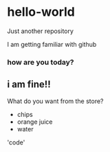 # hello-world
Just another repository  

I am getting familiar with github  

### how are you today?

## i am fine!! 

What do you want from the store?
  - chips
  - orange juice 
  - water

'code'
